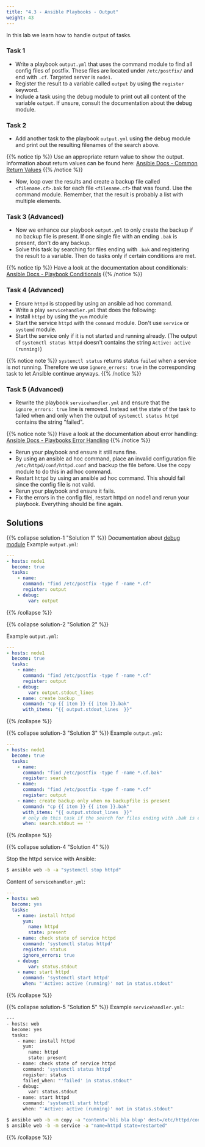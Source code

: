 ```yaml
---
title: "4.3 - Ansible Playbooks - Output"
weight: 43
---
```


In this lab we learn how to handle output of tasks.

### Task 1

- Write a playbook `output.yml` that uses the command module to find all config files of postfix. These files are located under `/etc/postfix/` and end with `.cf`. Targeted server is `node1`.
- Register the result to a variable called `output` by using the `register` keyword.
- Include a task using the debug module to print out all content of the variable `output`. If unsure, consult the documentation about the debug module.

### Task 2
- Add another task to the playbook `output.yml` using the debug module and print out the resulting filenames of the search above.

{{% notice tip %}}
Use an appropriate return value to show the output. Information about return values can be found here: [Ansible Docs - Common Return Values](https://docs.ansible.com/ansible/latest/reference_appendices/common_return_values.html)
{{% /notice %}}

- Now, loop over the results and create a backup file called `<filename.cf>.bak` for each file `<filename.cf>` that was found. Use the command module. Remember, that the result is probably a list with multiple elements.

### Task 3 (Advanced)
- Now we enhance our playbook `output.yml` to only create the backup if no backup file is present. If one single file with an ending `.bak` is present, don't do any backup.
- Solve this task by searching for files ending with `.bak` and registering the result to a variable. Then do tasks only if certain conditions are met.

{{% notice tip %}}
Have a look at the documentation about conditionals: [Ansible Docs - Playbook Conditionals](https://docs.ansible.com/ansible/latest/user_guide/playbooks_conditionals.html)
{{% /notice %}}

### Task 4 (Advanced)
- Ensure `httpd` is stopped by using an ansible ad hoc command.
- Write a play `servicehandler.yml` that does the following:
- Install `httpd` by using the `yum` module
- Start the service `httpd` with the `command` module. Don't use `service` or `systemd` module. 
- Start the service only if it is not started and running already. (The output of `systemctl status httpd` doesn't contains the string `Active: active (running)`)

{{% notice note %}}
`systemctl status` returns status `failed` when a service is not running. Therefore we use `ignore_errors: true` in the corresponding task to let Ansible continue anyways.
{{% /notice %}}

### Task 5 (Advanced)
- Rewrite the playbook `servicehandler.yml` and ensure that the `ignore_errors: true` line is removed. Instead set the state of the task to failed when and only when the output of `systemctl status httpd` contains the string "failed".

{{% notice note %}}
Have a look at the documentation about error handling: [Ansible Docs - Playbooks Error Handling](https://docs.ansible.com/ansible/latest/user_guide/playbooks_error_handling.html)
{{% /notice %}}

- Rerun your playbook and ensure it still runs fine.
- By using an ansible ad hoc command, place an invalid configuration file `/etc/httpd/conf/httpd.conf` and backup the file before. Use the copy module to do this in ad hoc command.
- Restart `httpd` by using an ansible ad hoc command. This should fail since the config file is not vaild.
- Rerun your playbook and ensure it fails.
- Fix the errors in the config filei, restart httpd on node1 and rerun your playbook. Everything should be fine again.

## Solutions

{{% collapse solution-1 "Solution 1" %}}
Documentation about [debug module](https://docs.ansible.com/ansible/latest/modules/debug_module.html)
Example `output.yml`:
```yaml
---
- hosts: node1
  become: true
  tasks:
    - name: 
      command: "find /etc/postfix -type f -name *.cf"
      register: output
    - debug:
        var: output
```

{{% /collapse %}}

{{% collapse solution-2 "Solution 2" %}}

Example `output.yml`:
```yaml
---
- hosts: node1
  become: true
  tasks:
    - name:
      command: "find /etc/postfix -type f -name *.cf"
      register: output
    - debug:
        var: output.stdout_lines
    - name: create backup
      command: "cp {{ item }} {{ item }}.bak"
      with_items: "{{ output.stdout_lines  }}"
```
{{% /collapse %}}

{{% collapse solution-3 "Solution 3" %}}
Example `output.yml`:
```yaml
---
- hosts: node1
  become: true
  tasks:
    - name:
      command: "find /etc/postfix -type f -name *.cf.bak"
      register: search
    - name: 
      command: "find /etc/postfix -type f -name *.cf"
      register: output
    - name: create backup only when no backupfile is present
      command: "cp {{ item }} {{ item }}.bak"
      with_items: "{{ output.stdout_lines  }}"
      # only do this task if the search for files ending with .bak is empty>
      when: search.stdout == ''
```
{{% /collapse %}}

{{% collapse solution-4 "Solution 4" %}}

Stop the httpd service with Ansible:
```bash
$ ansible web -b -a "systemctl stop httpd"
``` 

Content of `servicehandler.yml`:
```yaml
---
- hosts: web
  become: yes
  tasks:
    - name: install httpd
      yum:
        name: httpd
        state: present
    - name: check state of service httpd
      command: 'systemctl status httpd'
      register: status
      ignore_errors: true
    - debug:
        var: status.stdout
    - name: start httpd
      command: 'systemctl start httpd'
      when: "'Active: active (running)' not in status.stdout"
```
{{% /collapse %}}

{{% collapse solution-5 "Solution 5" %}}
Example `servicehandler.yml`:
```bash
---
- hosts: web
  become: yes
  tasks:
    - name: install httpd
      yum:
        name: httpd
        state: present
    - name: check state of service httpd
      command: 'systemctl status httpd'
      register: status
      failed_when: "'failed' in status.stdout"
    - debug:
        var: status.stdout
    - name: start httpd
      command: 'systemctl start httpd'
      when: "'Active: active (running)' not in status.stdout"
```

```bash
$ ansible web -b -m copy -a "content='bli bla blup' dest=/etc/httpd/conf/httpd.conf backup=yes"
$ ansible web -b -m service -a "name=httpd state=restarted"
```
{{% /collapse %}}
